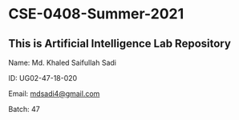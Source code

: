 # CSE-0408-Summer-2021
## This is Artificial Intelligence Lab Repository

Name: Md. Khaled Saifullah Sadi

ID: UG02-47-18-020

Email: mdsadi4@gmail.com

Batch: 47
